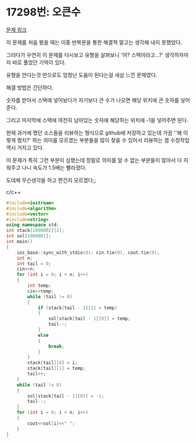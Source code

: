 # 17298번: 오큰수
[문제 링크](https://www.acmicpc.net/problem/17298)

이 문제를 처음 봤을 때는 이중 반복문을 통한 해결책 말고는 생각해 내지 못했었다.

그러다가 우연히 이 문제를 다시보고 유형을 살펴보니 '어? 스택이라고...?' 생각하자마자 바로 풀었던 기억이 있다.

유형을 안다는것 만으로도 엄청난 도움이 된다는걸 새삼 느낀 문제였다.

해결 방법은 간단하다.

숫자를 받아서 스택에 넣어놨다가 자기보다 큰 수가 나오면 해당 위치에 큰 숫자를 넣어준다.

그리고 마지막에 스택에 여전히 남아있는 숫자에 해당하는 위치에 -1을 넣어주면 된다.



현재 과거에 짰던 소스들을 리뷰하는 형식으로 github에 저장하고 있는데 가끔 ''왜 이렇게 짰지?' 하는 의미를 모르겠는 부분들을 많이 찾을 수 있어서 리뷰하는 겸 수정작업 역시 거치고 있다.

이 문제가 특히 그런 부분이 심했는데 정말로 의미를 알 수 없는 부분들이 많아서 다 지워주고 나니 속도가 1.5배는 빨라졌다.

도데체 무슨생각을 하고 짠건지 모르겠다;; 



c/c++

``` c++
#include<iostream>
#include<algorithm>
#include<vector>
#include<string>
using namespace std;
int stack[1000002][2];
int sol[1000001];
int main()
{
    ios_base::sync_with_stdio(0); cin.tie(0), cout.tie(0);
	int n;
	int tail = 0;
	cin>>n;
	for (int i = 0; i < n; i++)
	{
		int temp;
		cin>>temp;
		while (tail != 0)
		{
			if (stack[tail - 1][1] < temp)
			{
				sol[stack[tail - 1][0]] = temp;
				tail--;
			}
			else
			{
				break;
			}
		}
		stack[tail][0] = i;
		stack[tail][1] = temp;
		tail++;
	}
	while (tail != 0)
	{
		sol[stack[tail - 1][0]] = -1;
		tail--;
	}
	for (int i = 0; i < n; i++)
	{
		cout<<sol[i]<<" ";
	}
}
```

